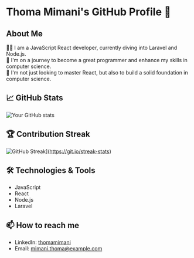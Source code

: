 # Thoma Mimani's GitHub Profile 👋

## About Me

👨‍💻 I am a JavaScript React developer, currently diving into Laravel and Node.js.  
🌱 I'm on a journey to become a great programmer and enhance my skills in computer science.  
🔭 I'm not just looking to master React, but also to build a solid foundation in computer science.

## 📈 GitHub Stats

![Your GitHub stats](https://github-readme-stats.vercel.app/api?username=thomaMimani&show_icons=true&theme=radical)

## 🏆 Contribution Streak

![GitHub Streak](https://streak-stats.demolab.com?user=thomaMimani&theme=dark)](https://git.io/streak-stats)

## 🛠️ Technologies & Tools

- JavaScript
- React
- Node.js
- Laravel

## 📫 How to reach me

- LinkedIn: [thomamimani](https://www.linkedin.com/in/thomamimani/)
- Email: mimani.thoma@example.com

